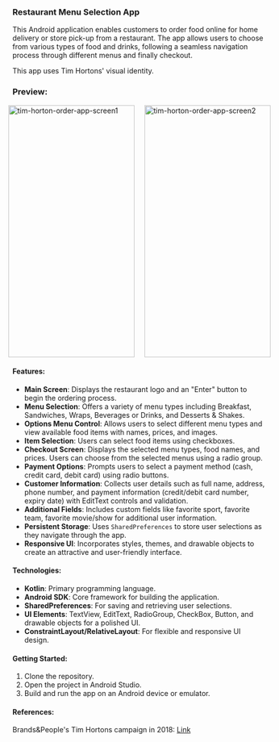 ### Restaurant Menu Selection App

This Android application enables customers to order food online for home delivery or store pick-up from a restaurant. The app allows users to choose from various types of food and drinks, following a seamless navigation process through different menus and finally checkout. 

This app uses Tim Hortons' visual identity.

### Preview:
<div style="display: flex; justify-content: center;">
  <img src="https://github.com/thuhale2210/tim-horton-ordering-app/assets/120136659/c44c824c-a7b8-495a-abef-7bab7ee20924" alt="tim-horton-order-app-screen1" width="250" height="500" style="margin-right: 20px;">
  <img src="https://github.com/thuhale2210/tim-horton-ordering-app/assets/120136659/1b9e0737-8563-48fb-86f9-d707a514ef85" alt="tim-horton-order-app-screen2" width="250" height="500">
</div>

#### Features:
- **Main Screen**: Displays the restaurant logo and an "Enter" button to begin the ordering process.
- **Menu Selection**: Offers a variety of menu types including Breakfast, Sandwiches, Wraps, Beverages or Drinks, and Desserts & Shakes.
- **Options Menu Control**: Allows users to select different menu types and view available food items with names, prices, and images.
- **Item Selection**: Users can select food items using checkboxes.
- **Checkout Screen**: Displays the selected menu types, food names, and prices. Users can choose from the selected menus using a radio group.
- **Payment Options**: Prompts users to select a payment method (cash, credit card, debit card) using radio buttons.
- **Customer Information**: Collects user details such as full name, address, phone number, and payment information (credit/debit card number, expiry date) with EditText controls and validation.
- **Additional Fields**: Includes custom fields like favorite sport, favorite team, favorite movie/show for additional user information.
- **Persistent Storage**: Uses `SharedPreferences` to store user selections as they navigate through the app.
- **Responsive UI**: Incorporates styles, themes, and drawable objects to create an attractive and user-friendly interface.

#### Technologies:
- **Kotlin**: Primary programming language.
- **Android SDK**: Core framework for building the application.
- **SharedPreferences**: For saving and retrieving user selections.
- **UI Elements**: TextView, EditText, RadioGroup, CheckBox, Button, and drawable objects for a polished UI.
- **ConstraintLayout/RelativeLayout**: For flexible and responsive UI design.

#### Getting Started:
1. Clone the repository.
2. Open the project in Android Studio.
3. Build and run the app on an Android device or emulator.

#### References:
Brands&People's Tim Hortons campaign in 2018: <a href="https://www.brands.mx/project/475-tim-hortons">Link</a>
